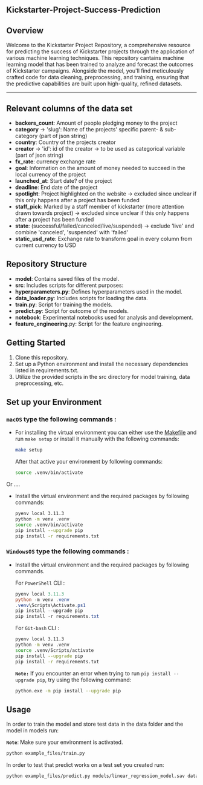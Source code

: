 
## Kickstarter-Project-Success-Prediction

## Overview

Welcome to the Kickstarter Project Repository, a comprehensive resource for predicting the success of Kickstarter projects through the application of various machine learning techniques. This repository cantains machine learning model that has been trained to analyze and forecast the outcomes of Kickstarter campaigns. Alongside the model, you'll find meticulously crafted code for data cleaning, preprocessing, and training, ensuring that the predictive capabilities are built upon high-quality, refined datasets.



---

## Relevant columns of the data set

* **backers_count**: Amount of people pledging money to the project                                     
* **category** -> 'slug': Name of the projects' specific parent- & sub-category (part of json string)
* **country**: Country of the projects creator 
* **creator** -> 'id': id of the creator -> to be used as categorical variable (part of json string)
* **fx_rate**: currency exchange rate
* **goal**: Information on the amount of money needed to succeed in the local currency of the project
* **launched_at**: Start date? of the project
* **deadline**: End date of the project
* **spotlight**: Project highlighted on the website -> excluded since unclear if this only happens after a project has been funded
* **staff_pick**: Marked by a staff member of kickstarter (more attention drawn towards project) -> excluded since unclear if this only happens after a project has been funded
* **state**: (successful/failed/canceled/live/suspended) -> exclude 'live' and combine 'canceled', 'suspended' with 'failed'
* **static_usd_rate**: Exchange rate to transform goal in every column from current currency to USD

## Repository Structure

- **model**: Contains saved files of the model.
- **src**: Includes scripts for different purposes:
- **hyperparameters.py**: Defines hyperparameters used in the model.
- **data_loader.py**: Includes scripts for loading the data.
- **train.py**: Script for training the models.
- **predict.py**: Script for outcome of the models.
- **notebook**: Experimental notebooks used for analysis and development.
- **feature_engineering**.py: Script for the feature engineering.

## Getting Started

1. Clone this repository.
2. Set up a Python environment and install the necessary dependencies listed in requirements.txt.
3. Utilize the provided scripts in the src directory for model training, data preprocessing, etc.

## Set up your Environment

### **`macOS`** type the following commands : 

- For installing the virtual environment you can either use the [Makefile](Makefile) and run `make setup` or install it manually with the following commands:

     ```BASH
    make setup
    ```
    After that active your environment by following commands:
    ```BASH
    source .venv/bin/activate
    ```
Or ....
- Install the virtual environment and the required packages by following commands:

    ```BASH
    pyenv local 3.11.3
    python -m venv .venv
    source .venv/bin/activate
    pip install --upgrade pip
    pip install -r requirements.txt
    ```
    
### **`WindowsOS`** type the following commands :

- Install the virtual environment and the required packages by following commands.

   For `PowerShell` CLI :

    ```PowerShell
    pyenv local 3.11.3
    python -m venv .venv
    .venv\Scripts\Activate.ps1
    pip install --upgrade pip
    pip install -r requirements.txt
    ```

    For `Git-bash` CLI :
  
    ```BASH
    pyenv local 3.11.3
    python -m venv .venv
    source .venv/Scripts/activate
    pip install --upgrade pip
    pip install -r requirements.txt
    ```

    **`Note:`**
    If you encounter an error when trying to run `pip install --upgrade pip`, try using the following command:
    ```Bash
    python.exe -m pip install --upgrade pip
    ```


   
## Usage

In order to train the model and store test data in the data folder and the model in models run:

**`Note`**: Make sure your environment is activated.

```bash
python example_files/train.py  
```

In order to test that predict works on a test set you created run:

```bash
python example_files/predict.py models/linear_regression_model.sav data/X_test.csv data/y_test.csv
```





